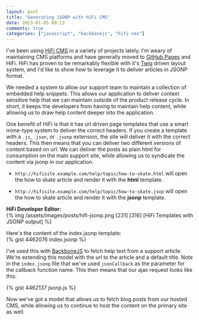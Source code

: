 ```yaml
---
layout: post
title: "Generating JSONP with HiFi CMS"
date: 2013-01-05 09:13
comments: true
categories: ["javascript", "backbonejs", "hifi-cms"]
---
```


I've been using [HiFi CMS][hifi] in a variety of projects lately. I'm weary of
maintaining CMS platforms and have generally moved to [GitHub Pages][gh] and
HiFi. HiFi has proven to be remarkably flexible with it's [Twig][twig] driven
layout system, and I'd like to show how to leverage it to deliver articles
in JSONP format.

We needed a system to allow our support team to maintain a collection of
embedded help snippets. This allows our application to deliver context sensitive
help that we can maintain outside of the product release cycle. In short,
it keeps the developers from having to maintain help content, while allowing
us to draw help content deeper into the application.

One benefit of HiFi is that it has url driven page templates that use a smart
mime-type system to deliver the correct headers. If you create a template with
a `.js`, `.json`, or `.jsonp` extension, the site will deliver it with the
correct headers. This then means that you can deliver two different versions of
content based on url. We can deliver the posts as plain html for consumption
on the main support site, while allowing us to syndicate the content via
jsonp in our application.

* `http://hifisite.example.com/help/topic/how-to-skate.html` will open the
  how to skate article and render it with the __html__ template.

* `http://hifisite.example.com/help/topic/how-to-skate.jsop` will open the
  how to skate article and render it with the __jsonp__ template.

__HiFi Developer Editor:__  
{% img /assets/images/posts/hifi-jsonp.png [231] [316] [HiFi Templates with JSONP output] %}

Here's the content of the index.jsonp template:  
{% gist 4462076 index.jsonp %}

I've used this with [BackboneJS][bb] to fetch help text from a
support article. We're extending this model with the url to the article
and a default title.  Note in the `index.jsonp` file that we've used `jsonCallback`
as the parameter for the callback function name. This then means that our
ajax request looks like this:

{% gist 4462137 jsonp.js %}

Now we've got a model that allows us to fetch blog posts from our hosted CMS,
while allowing us to continue to host the content on the primary site as well.

[hifi]: http://www.gethifi.com/
[gh]: http://pages.github.com/
[twig]: http://twig.sensiolabs.org/
[bb]: http://backbonejs.org/





